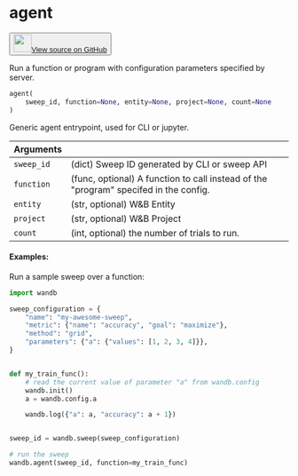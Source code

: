 # agent

<p><button style={{display: 'flex', alignItems: 'center', backgroundColor: 'white', border: '1px solid #ddd', padding: '10px', borderRadius: '6px', cursor: 'pointer', boxShadow: '0 2px 3px rgba(0,0,0,0.1)', transition: 'all 0.3s'}}><a href='https://www.github.com/wandb/wandb/tree/v0.15.9/wandb/wandb_agent.py#L534-L592' style={{fontSize: '1.2em', display: 'flex', alignItems: 'center'}}><img src='https://github.githubassets.com/images/modules/logos_page/GitHub-Mark.png' height='32px' width='32px' style={{marginRight: '10px'}}/>View source on GitHub</a></button></p>


Run a function or program with configuration parameters specified by server.

```python
agent(
    sweep_id, function=None, entity=None, project=None, count=None
)
```

Generic agent entrypoint, used for CLI or jupyter.

| Arguments |  |
| :--- | :--- |
|  `sweep_id` |  (dict) Sweep ID generated by CLI or sweep API |
|  `function` |  (func, optional) A function to call instead of the "program" specifed in the config. |
|  `entity` |  (str, optional) W&B Entity |
|  `project` |  (str, optional) W&B Project |
|  `count` |  (int, optional) the number of trials to run. |

#### Examples:

Run a sample sweep over a function:

<!--yeadoc-test:one-parameter-sweep-agent-->


```python
import wandb

sweep_configuration = {
    "name": "my-awesome-sweep",
    "metric": {"name": "accuracy", "goal": "maximize"},
    "method": "grid",
    "parameters": {"a": {"values": [1, 2, 3, 4]}},
}


def my_train_func():
    # read the current value of parameter "a" from wandb.config
    wandb.init()
    a = wandb.config.a

    wandb.log({"a": a, "accuracy": a + 1})


sweep_id = wandb.sweep(sweep_configuration)

# run the sweep
wandb.agent(sweep_id, function=my_train_func)
```

